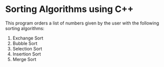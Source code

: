 # Sorting Algorithms using C++
<p>This program orders a list of numbers given by the user with the following sorting algorithms:<p>
 <ol>
  <li>Exchange Sort</li>
  <li>Bubble Sort</li>
  <li>Selection Sort</li>
  <li>Insertion Sort</li>
  <li>Merge Sort</li>
 </ol>
